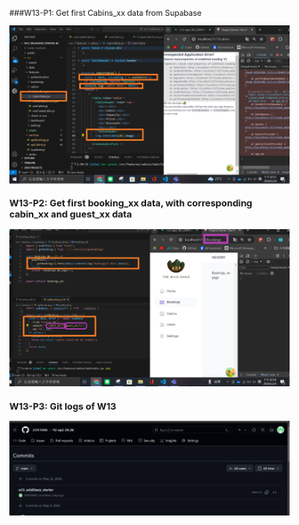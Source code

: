 ###W13-P1: Get first Cabins_xx data from Supabase

![](1.png)

### W13-P2: Get first booking_xx data, with corresponding cabin_xx and guest_xx data

![](2.png)

### W13-P3: Git logs of W13

![](3.png)
